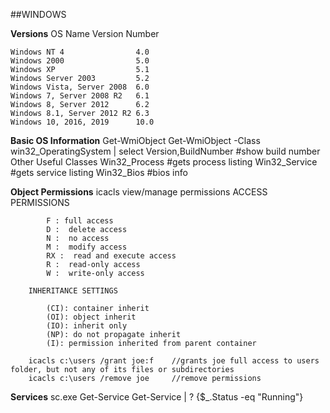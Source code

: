 ##WINDOWS

**Versions**
    OS Name                     Version Number

    Windows NT 4                4.0
    Windows 2000                5.0
    Windows XP                  5.1
    Windows Server 2003         5.2
    Windows Vista, Server 2008  6.0
    Windows 7, Server 2008 R2   6.1
    Windows 8, Server 2012      6.2
    Windows 8.1, Server 2012 R2 6.3
    Windows 10, 2016, 2019      10.0

**Basic OS Information**
    Get-WmiObject
        Get-WmiObject -Class win32_OperatingSystem | select Version,BuildNumber     #show build number
        Other Useful Classes
            Win32_Process   #gets process listing
            Win32_Service   #gets service listing
            Win32_Bios      #bios info

**Object Permissions**
    icacls <directory>      view/manage permissions
        ACCESS PERMISSIONS
            
            F : full access
            D :  delete access
            N :  no access
            M :  modify access
            RX :  read and execute access
            R :  read-only access
            W :  write-only access
        
        INHERITANCE SETTINGS
            
            (CI): container inherit
            (OI): object inherit
            (IO): inherit only
            (NP): do not propagate inherit
            (I): permission inherited from parent container
        
        icacls c:\users /grant joe:f    //grants joe full access to users folder, but not any of its files or subdirectories
        icacls c:\users /remove joe     //remove permissions


**Services**
    sc.exe
    Get-Service
        Get-Service | ? {$_.Status -eq "Running"}
